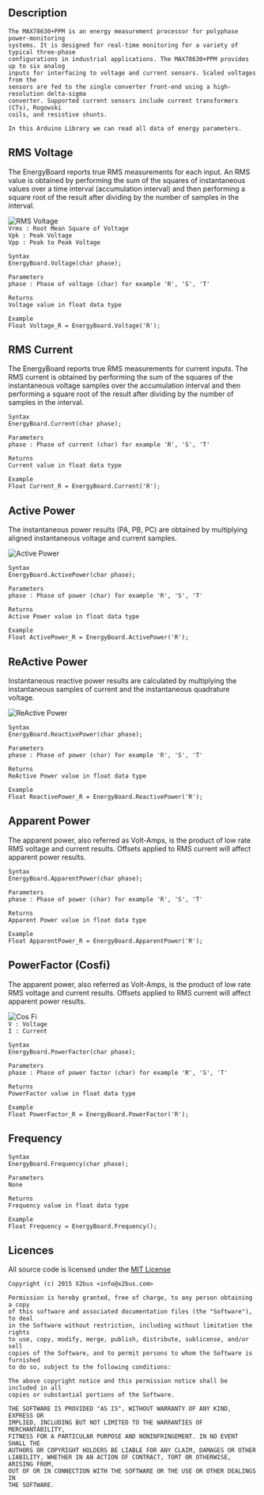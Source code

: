 ## Description
	The MAX78630+PPM is an energy measurement processor for polyphase power-monitoring 
	systems. It is designed for real-time monitoring for a variety of typical three-phase 
	configurations in industrial applications. The MAX78630+PPM provides up to six analog 
	inputs for interfacing to voltage and current sensors. Scaled voltages from the 
	sensors are fed to the single converter front-end using a high-resolution delta-sigma 
	converter. Supported current sensors include current transformers (CTs), Rogowski 
	coils, and resistive shunts.  
	
	In this Arduino Library we can read all data of energy parameters.

## RMS Voltage

The EnergyBoard reports true RMS measurements for each input. An RMS value is 
obtained by performing the sum of the squares of instantaneous values over a time 
interval (accumulation interval) and then performing a square root of the result 
after dividing by the number of samples in the interval.

![RMS Voltage](http://upload.wikimedia.org/wikipedia/commons/thumb/8/89/Sine_wave_voltages.svg/530px-Sine_wave_voltages.svg.png)  
`Vrms : Root Mean Square of Voltage`  
`Vpk : Peak Voltage`  
`Vpp : Peak to Peak Voltage`  
	
	Syntax
	EnergyBoard.Voltage(char phase);
	
	Parameters
	phase : Phase of voltage (char) for example 'R', 'S', 'T'
	
	Returns
	Voltage value in float data type
	
	Example
	Float Voltage_R = EnergyBoard.Voltage('R');
	
## RMS Current

The EnergyBoard reports true RMS measurements for current inputs. The RMS current is 
obtained by performing the sum of the squares of the instantaneous voltage samples 
over the accumulation interval and then performing a square root of the result after 
dividing by the number of samples in the interval.

	Syntax
	EnergyBoard.Current(char phase);
	
	Parameters
	phase : Phase of current (char) for example 'R', 'S', 'T'
	
	Returns
	Current value in float data type
	
	Example
	Float Current_R = EnergyBoard.Current('R');

## Active Power

The instantaneous power results (PA, PB, PC) are obtained by multiplying aligned instantaneous 
voltage and current samples.

![Active Power](http://www.electronics-tutorials.ws/accircuits/acp29.gif?74587b)

	Syntax
	EnergyBoard.ActivePower(char phase);
	
	Parameters
	phase : Phase of power (char) for example 'R', 'S', 'T'
	
	Returns
	Active Power value in float data type
	
	Example
	Float ActivePower_R = EnergyBoard.ActivePower('R');

## ReActive Power

Instantaneous reactive power results are calculated by multiplying the instantaneous samples 
of current and the instantaneous quadrature voltage. 

![ReActive Power](http://www.blc.lsbu.ac.uk/eservices/Module1/Graphics/PF3.gif)

	Syntax
	EnergyBoard.ReactivePower(char phase);
	
	Parameters
	phase : Phase of power (char) for example 'R', 'S', 'T'
	
	Returns
	ReActive Power value in float data type
	
	Example
	Float ReactivePower_R = EnergyBoard.ReactivePower('R');

## Apparent Power

The apparent power, also referred as Volt-Amps, is the product of low rate RMS voltage and 
current results. Offsets applied to RMS current will affect apparent power results.

	Syntax
	EnergyBoard.ApparentPower(char phase);
	
	Parameters
	phase : Phase of power (char) for example 'R', 'S', 'T'
	
	Returns
	Apparent Power value in float data type
	
	Example
	Float ApparentPower_R = EnergyBoard.ApparentPower('R');
  
## PowerFactor (Cosfi)

The apparent power, also referred as Volt-Amps, is the product of low rate RMS voltage 
and current results. Offsets applied to RMS current will affect apparent power results.

![Cos Fi](http://www.practicalmachinist.com/vb/attachments/f11/35192d1307402684-calc-power-consumption-elect-meter-power-triangle.jpg)  
`V : Voltage`  
`I : Current`  

	Syntax
	EnergyBoard.PowerFactor(char phase);
	
	Parameters
	phase : Phase of power factor (char) for example 'R', 'S', 'T'
	
	Returns
	PowerFactor value in float data type
	
	Example
	Float PowerFactor_R = EnergyBoard.PowerFactor('R');

## Frequency

	Syntax
	EnergyBoard.Frequency(char phase);
	
	Parameters
	None
	
	Returns
	Frequency value in float data type
	
	Example
	Float Frequency = EnergyBoard.Frequency();

## Licences

All source code is licensed under the [MIT License](http://opensource.org/licenses/MIT)

	Copyright (c) 2015 X2bus <info@x2bus.com>
	 
	Permission is hereby granted, free of charge, to any person obtaining a copy
	of this software and associated documentation files (the "Software"), to deal
	in the Software without restriction, including without limitation the rights
	to use, copy, modify, merge, publish, distribute, sublicense, and/or sell
	copies of the Software, and to permit persons to whom the Software is furnished
	to do so, subject to the following conditions:
	 
	The above copyright notice and this permission notice shall be included in all
	copies or substantial portions of the Software.
	 
	THE SOFTWARE IS PROVIDED "AS IS", WITHOUT WARRANTY OF ANY KIND, EXPRESS OR
	IMPLIED, INCLUDING BUT NOT LIMITED TO THE WARRANTIES OF MERCHANTABILITY,
	FITNESS FOR A PARTICULAR PURPOSE AND NONINFRINGEMENT. IN NO EVENT SHALL THE
	AUTHORS OR COPYRIGHT HOLDERS BE LIABLE FOR ANY CLAIM, DAMAGES OR OTHER
	LIABILITY, WHETHER IN AN ACTION OF CONTRACT, TORT OR OTHERWISE, ARISING FROM,
	OUT OF OR IN CONNECTION WITH THE SOFTWARE OR THE USE OR OTHER DEALINGS IN
	THE SOFTWARE.
